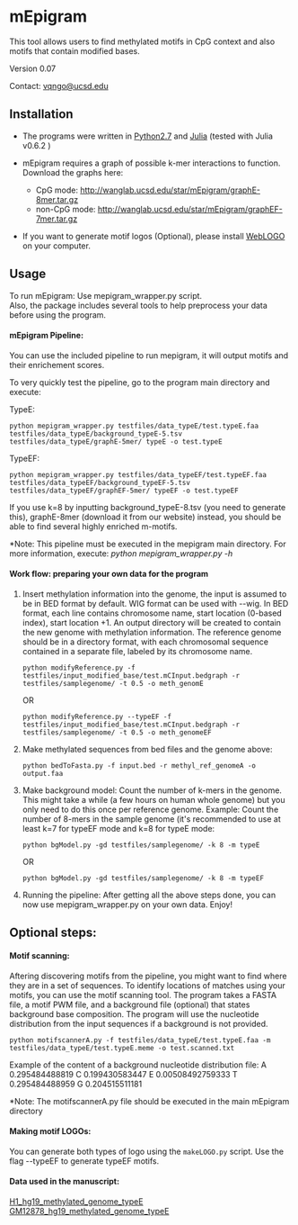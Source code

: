 # mEpigram  

This tool allows users to find methylated motifs in CpG context and also motifs that contain modified bases. 

Version 0.07

Contact: vqngo@ucsd.edu

## Installation

- The programs were written in [Python2.7](https://www.python.org/downloads/) and [Julia](https://julialang.org/downloads/) (tested with Julia v0.6.2 )

- mEpigram requires a graph of possible k-mer interactions to function. Download the graphs here: 
	* CpG mode: http://wanglab.ucsd.edu/star/mEpigram/graphE-8mer.tar.gz
	* non-CpG mode: http://wanglab.ucsd.edu/star/mEpigram/graphEF-7mer.tar.gz

- If you want to generate motif logos (Optional), please install [WebLOGO](https://pypi.python.org/pypi/weblogo) on your computer. 



## Usage
 
To run mEpigram: Use mepigram_wrapper.py script.<br /> Also, the package includes several tools to help preprocess your data before using the program.

#### mEpigram Pipeline: 
You can use the included pipeline to run mepigram, it will output motifs and their enrichement scores.

To very quickly test the pipeline, go to the program main directory and execute:

TypeE:	

`python mepigram_wrapper.py testfiles/data_typeE/test.typeE.faa testfiles/data_typeE/background_typeE-5.tsv testfiles/data_typeE/graphE-5mer/ typeE -o test.typeE`

TypeEF:

`python mepigram_wrapper.py testfiles/data_typeEF/test.typeEF.faa testfiles/data_typeEF/background_typeEF-5.tsv testfiles/data_typeEF/graphEF-5mer/ typeEF -o test.typeEF`


If you use k=8 by inputting background_typeE-8.tsv (you need to generate this), graphE-8mer (download it from our website) instead, you should be able to find several highly enriched m-motifs. 

*Note: This pipeline must be executed in the mepigram main directory. For more information, execute: *python mepigram_wrapper.py -h*


#### Work flow: preparing your own data for the program

1. Insert methylation information into the genome, the input is assumed to be in BED format by default. WIG format can be used with --wig. In BED format, each line contains chromosome name, start location (0-based index), start location +1. An output directory will be created to contain the new genome with methylation information. The reference genome should be in a directory format, with each chromosomal sequence contained in a separate file, labeled by its chromosome name. 
	
	`python modifyReference.py -f testfiles/input_modified_base/test.mCInput.bedgraph -r testfiles/samplegenome/ -t 0.5 -o meth_genomE`
	
	OR
	
	`python modifyReference.py --typeEF -f testfiles/input_modified_base/test.mCInput.bedgraph -r testfiles/samplegenome/ -t 0.5 -o meth_genomeEF`

2. Make methylated sequences from bed files and the genome above:
	
	`python bedToFasta.py -f input.bed -r methyl_ref_genomeA -o output.faa`

3. Make background model: Count the number of k-mers in the genome. This might take a while (a few hours on human whole genome) but you only need to do this once per reference genome. Example: Count the number of 8-mers in the sample genome (it's recommended to use at least k=7 for typeEF mode and k=8 for typeE mode:
	
	`python bgModel.py -gd testfiles/samplegenome/ -k 8 -m typeE`
	
	OR 
	
	`python bgModel.py -gd testfiles/samplegenome/ -k 8 -m typeEF`
	
4. Running the pipeline: After getting all the above steps done, you can now use mepigram_wrapper.py on your own data. Enjoy!


## Optional steps:
#### Motif scanning: 
Aftering discovering motifs from the pipeline, you might want to find where they are in a set of sequences. To identify locations of matches using your motifs, you can use the motif scanning tool. The program takes a FASTA file, a motif PWM file, and a background file (optional) that states background base composition. The program will use the nucleotide distribution from the input sequences if a background is not provided.
	
`python motifscannerA.py -f testfiles/data_typeE/test.typeE.faa -m testfiles/data_typeE/test.typeE.meme -o test.scanned.txt`

Example of the content of a background nucleotide distribution file:
A       0.295484488819
C       0.199430583447
E       0.00508492759333
T       0.295484488959
G       0.204515511181
	
*Note: The motifscannerA.py file should be executed in the main mEpigram directory

#### Making motif LOGOs: 
You can generate both types of logo using the `makeLOGO.py` script. Use the flag --typeEF to generate typeEF motifs.

#### Data used in the manuscript:
[H1_hg19_methylated_genome_typeE](http://tabit.ucsd.edu/mepigram/hg19_data/hg19_H1_typeE.tar.gz) <br />
[GM12878_hg19_methylated_genome_typeE](http://tabit.ucsd.edu/mepigram/hg19_data/hg19_GM12878_typeE.tar.gz)
